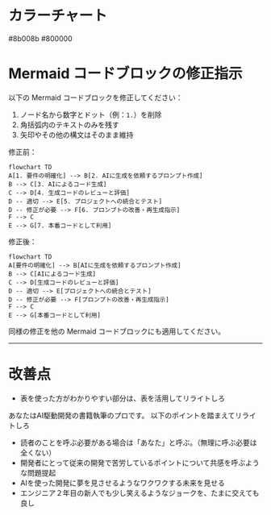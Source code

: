 # カラーチャート

#8b008b
#800000

# Mermaid コードブロックの修正指示

以下の Mermaid コードブロックを修正してください：

1. ノード名から数字とドット（例：`1.`）を削除
2. 角括弧内のテキストのみを残す
3. 矢印やその他の構文はそのまま維持

修正前：

```mermaid
flowchart TD
A[1. 要件の明確化] --> B[2. AIに生成を依頼するプロンプト作成]
B --> C[3. AIによるコード生成]
C --> D[4. 生成コードのレビューと評価]
D -- 適切 --> E[5. プロジェクトへの統合とテスト]
D -- 修正が必要 --> F[6. プロンプトの改善・再生成指示]
F --> C
E --> G[7. 本番コードとして利用]
```

修正後：

```mermaid
flowchart TD
A[要件の明確化] --> B[AIに生成を依頼するプロンプト作成]
B --> C[AIによるコード生成]
C --> D[生成コードのレビューと評価]
D -- 適切 --> E[プロジェクトへの統合とテスト]
D -- 修正が必要 --> F[プロンプトの改善・再生成指示]
F --> C
E --> G[本番コードとして利用]
```

同様の修正を他の Mermaid コードブロックにも適用してください。


---

# 改善点



- 表を使った方がわかりやすい部分は、表を活用してリライトしろ


あなたはAI駆動開発の書籍執筆のプロです。
以下のポイントを踏まえてリライトしろ

- 読者のことを呼ぶ必要がある場合は「あなた」と呼ぶ。（無理に呼ぶ必要は全くない）
- 開発者にとって従来の開発で苦労しているポイントについて共感を呼ぶような問題提起
- AIを使った開発に夢を見させるようなワクワクする未来を見せる
- エンジニア２年目の新人でも少し笑えるようなジョークを、たまに交えても良し

